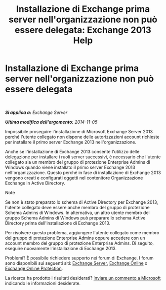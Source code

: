 ﻿---
title: "Installazione di Exchange prima server nell'organizzazione non può essere delegata: Exchange 2013 Help"
TOCTitle: Installazione di Exchange prima server nell'organizzazione non può essere delegata
ms:assetid: be975d74-632d-4190-9c3b-b0cafe4eb332
ms:mtpsurl: https://technet.microsoft.com/it-it/library/ms.exch.setupreadiness.delegatedcafefirstinstall(v=EXCHG.150)
ms:contentKeyID: 50481548
ms.date: 05/22/2018
mtps_version: v=EXCHG.150
ms.translationtype: MT
---

# Installazione di Exchange prima server nell'organizzazione non può essere delegata

 

_**Si applica a:** Exchange Server_

_**Ultima modifica dell'argomento:** 2014-11-05_

Impossibile proseguire l'installazione di Microsoft Exchange Server 2013 perché l'utente collegato non dispone delle autorizzazioni account richieste per installare il primo server Exchange 2013 nell'organizzazione.

Anche se l'installazione di Exchange 2013 consente l'utilizzo delle delegazione per installare i ruoli server successivi, è necessario che l'utente collegato sia un membro del gruppo di protezione Enterprise Admins di Windows quando viene installato il primo server Exchange 2013 nell'organizzazione. Questo perché in fase di installazione di Exchange 2013 vengono creati e configurati oggetti nel contenitore Organizzazione Exchange in Active Directory.


> [!NOTE]
> Se non è stato preparato lo schema di Active Directory per Exchange 2013, l'utente collegato deve essere anche membro del gruppo di protezione Schema Admins di Windows. In alternativa, un altro utente membro del gruppo Schema Admins di Windows può preparare lo schema Active Directory prima dell'installazione di Exchange 2013.



Per risolvere questo problema, aggiungere l'utente collegato come membro del gruppo di protezione Enterprise Admins oppure accedere con un account membro del gruppo di protezione Enterprise Admins. Di seguito, eseguire nuovamente l'installazione di Exchange 2013.

Problemi? È possibile richiedere supporto nei forum di Exchange. I forum sono disponibili sui seguenti siti: [Exchange Server](https://go.microsoft.com/fwlink/p/?linkid=60612), [Exchange Online](https://go.microsoft.com/fwlink/p/?linkid=267542) o [Exchange Online Protection](https://go.microsoft.com/fwlink/p/?linkid=285351).

La ricerca ha prodotto i risultati desiderati? [Inviare un commento a Microsoft](mailto:exsetuphelpfeedback@microsoft.com?subject=exchange%202013%20setup%20help%20feedback) indicando le informazioni desiderate.

